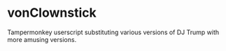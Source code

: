 # vonClownstick
Tampermonkey userscript substituting various versions of DJ Trump with more amusing versions. 
